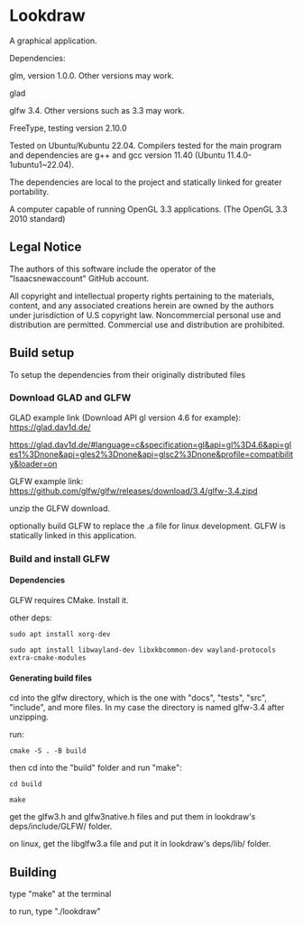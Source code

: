 # Lookdraw
A graphical application.

Dependencies:

glm, version 1.0.0. Other versions may work.

glad

glfw 3.4. Other versions such as 3.3 may work.

FreeType, testing version 2.10.0

Tested on Ubuntu/Kubuntu 22.04. Compilers tested for the main program and dependencies are g++ and gcc version 11.40 (Ubuntu 11.4.0-1ubuntu1~22.04).

The dependencies are local to the project and statically linked for greater portability.

A computer capable of running OpenGL 3.3 applications. (The OpenGL 3.3 2010 standard)

## Legal Notice
The authors of this software include the operator of the "Isaacsnewaccount" GitHub account.

All copyright and intellectual property rights pertaining to the materials, content, and any associated creations herein are owned by the authors under jurisdiction of U.S copyright law. Noncommercial personal use and distribution are permitted. Commercial use and distribution are prohibited.

## Build setup
To setup the dependencies from their originally distributed files
### Download GLAD and GLFW

GLAD example link (Download API gl version 4.6 for example):
https://glad.dav1d.de/

https://glad.dav1d.de/#language=c&specification=gl&api=gl%3D4.6&api=gles1%3Dnone&api=gles2%3Dnone&api=glsc2%3Dnone&profile=compatibility&loader=on


GLFW example link:
https://github.com/glfw/glfw/releases/download/3.4/glfw-3.4.zipd


unzip the GLFW download.


optionally build GLFW to replace the .a file for linux development.
GLFW is statically linked in this application.


### Build and install GLFW
#### Dependencies
GLFW requires CMake. Install it.

other deps:
```
sudo apt install xorg-dev

sudo apt install libwayland-dev libxkbcommon-dev wayland-protocols extra-cmake-modules
```
#### Generating build files
cd into the glfw directory, which is the one with "docs", "tests", "src", "include", and more files. In my case the directory is named glfw-3.4 after unzipping.

run:
```
cmake -S . -B build
```
then cd into the "build" folder and run "make":
```
cd build

make
```
get the glfw3.h and glfw3native.h files and put them in lookdraw's deps/include/GLFW/ folder.

on linux, get the libglfw3.a file and put it in lookdraw's deps/lib/ folder.


## Building
type "make" at the terminal

to run, type "./lookdraw"
